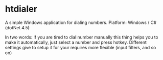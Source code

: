 # htdialer
A simple Windows application for dialing numbers. 
Platform: Windows / C# (dotNet 4.5)  

In two words: 
 If you are tired to dial number manually this thing helps you to make it automatically, just select a number and press hotkey. Different settings give to setup it for your requires more flexible  (input filters, and so on)  
